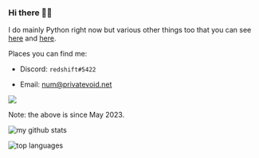 ### Hi there 👋🏻

I do mainly Python right now but various other things too that you can see [here](https://github.com/redshifttt?tab=repositories&q=&type=&language=&sort=stargazers) and [here](https://github.com/spider-linux).

Places you can find me:

* Discord: `redshift#5422`

* Email: [num@privatevoid.net](mailto:num@privatevoid.net)

![](https://komarev.com/ghpvc/?username=redshifttt&color=blueviolet&style=for-the-badge)

Note: the above is since May 2023.

![my github stats](https://github-readme-stats.vercel.app/api?username=redshifttt&show_icons=true&theme=tokyonight)

![top languages](https://github-readme-stats.vercel.app/api/top-langs/?username=redshifttt&layout=compact)
